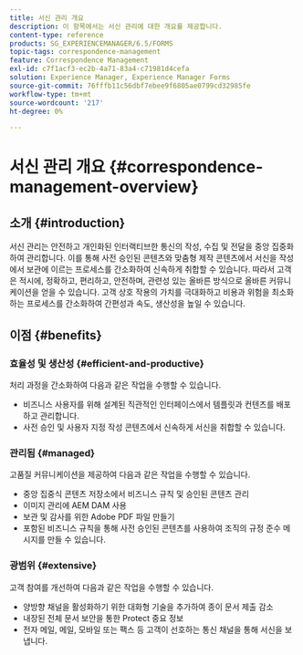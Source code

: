 ```yaml
---
title: 서신 관리 개요
description: 이 항목에서는 서신 관리에 대한 개요를 제공합니다.
content-type: reference
products: SG_EXPERIENCEMANAGER/6.5/FORMS
topic-tags: correspondence-management
feature: Correspondence Management
exl-id: c7f1acf3-ec2b-4a71-83a4-c71981d4cefa
solution: Experience Manager, Experience Manager Forms
source-git-commit: 76fffb11c56dbf7ebee9f6805ae0799cd32985fe
workflow-type: tm+mt
source-wordcount: '217'
ht-degree: 0%

---
```


# 서신 관리 개요 {#correspondence-management-overview}

## 소개 {#introduction}

서신 관리는 안전하고 개인화된 인터랙티브한 통신의 작성, 수집 및 전달을 중앙 집중화하여 관리합니다. 이를 통해 사전 승인된 콘텐츠와 맞춤형 제작 콘텐츠에서 서신을 작성에서 보관에 이르는 프로세스를 간소화하여 신속하게 취합할 수 있습니다. 따라서 고객은 적시에, 정확하고, 편리하고, 안전하며, 관련성 있는 올바른 방식으로 올바른 커뮤니케이션을 얻을 수 있습니다. 고객 상호 작용의 가치를 극대화하고 비용과 위험을 최소화하는 프로세스를 간소화하여 간편성과 속도, 생산성을 높일 수 있습니다.

## 이점 {#benefits}

### 효율성 및 생산성 {#efficient-and-productive}

처리 과정을 간소화하여 다음과 같은 작업을 수행할 수 있습니다.

* 비즈니스 사용자를 위해 설계된 직관적인 인터페이스에서 템플릿과 컨텐츠를 배포하고 관리합니다.
* 사전 승인 및 사용자 지정 작성 콘텐츠에서 신속하게 서신을 취합할 수 있습니다.

### 관리됨 {#managed}

고품질 커뮤니케이션을 제공하여 다음과 같은 작업을 수행할 수 있습니다.

* 중앙 집중식 콘텐츠 저장소에서 비즈니스 규칙 및 승인된 콘텐츠 관리
* 이미지 관리에 AEM DAM 사용
* 보관 및 감사를 위한 Adobe PDF 파일 만들기
* 포함된 비즈니스 규칙을 통해 사전 승인된 콘텐츠를 사용하여 조직의 규정 준수 메시지를 만들 수 있습니다.

### 광범위 {#extensive}

고객 참여를 개선하여 다음과 같은 작업을 수행할 수 있습니다.

* 양방향 채널을 활성화하기 위한 대화형 기술을 추가하여 종이 문서 제출 감소
* 내장된 전체 문서 보안을 통한 Protect 중요 정보
* 전자 메일, 메일, 모바일 또는 팩스 등 고객이 선호하는 통신 채널을 통해 서신을 보냅니다.
